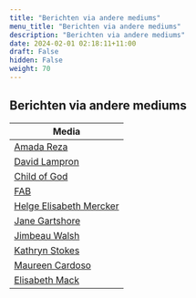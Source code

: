 ```yaml
---
title: "Berichten via andere mediums"
menu_title: "Berichten via andere mediums"
description: "Berichten via andere mediums"
date: 2024-02-01 02:18:11+11:00
draft: False
hidden: False
weight: 70
---
```

## Berichten via andere mediums

| **Media**
|---
| [Amada Reza](/7-nl-other-mediums/7-1-nl-amada-reza/)
| [David Lampron](/7-nl-other-mediums/7-2-nl-david-lampron/)
| [Child of God](/7-nl-other-mediums/7-3-nl-child-of-god/)
| [FAB](/7-nl-other-mediums/7-4-nl-fab/)
| [Helge Elisabeth Mercker](/7-nl-other-mediums/7-5-nl-helge-mercker/)
| [Jane Gartshore](/7-nl-other-mediums/7-6-nl-jane-gartshore/)
| [Jimbeau Walsh](/7-nl-other-mediums/7-7-nl-jimbeau-walsh/)
| [Kathryn Stokes](/7-nl-other-mediums/7-8-nl-kathryn-stokes/)
| [Maureen Cardoso](/7-nl-other-mediums/7-9-nl-maureen-cardoso/)
| [Elisabeth Mack](/7-nl-other-mediums/7-10-nl-elisabeth-mack/)

